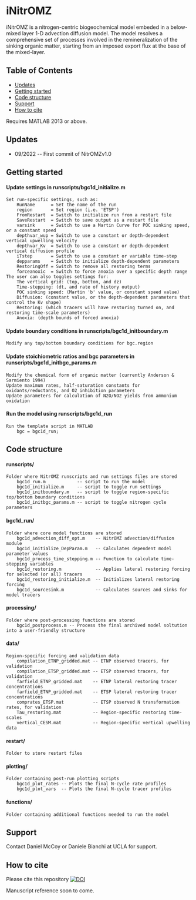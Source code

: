 # iNitrOMZ
iNitrOMZ is a nitrogen-centric biogeochemical model embeded in a below-mixed layer 1-D advection diffusion model. The model resolves a comprehensive set of processes involved in the remineralization of the sinking organic matter, starting from an imposed export flux at the base of the mixed-layer.
    
## Table of Contents

- [Updates](#updates)
- [Getting started](#getting-started)
- [Code structure](#code-structure)
- [Support](#support)
- [How to cite](#how-to-cite)

Requires MATLAB 2013 or above.

## Updates
* 09/2022 -- First commit of NitrOMZv1.0 

## Getting started
#### Update settings in runscripts/bgc1d_initialize.m
	Set run-specific settings, such as:
		RunName      = Set the name of the run
		region       = Set region (i.e. 'ETSP')
		FromRestart  = Switch to initialize run from a restart file
		SaveRestart  = Switch to save output as a restart file
		varsink      = Switch to use a Martin Curve for POC sinking speed, or a constant speed
		depthvar_wup = Switch to use a constant or depth-dependent vertical upwelling velocity
		depthvar_Kv  = Switch to use a constant or depth-dependent vertical diffusion profile
		iTstep       = Switch to use a constant or variable time-step
		depparams    = Switch to initialize depth-dependent parameters
		RestoringOff = Switch to remove all restoring terms
		forceanoxic  = Switch to force anoxia over a specific depth range
	The user can also toggles settings for:
		The vertical grid: (top, bottom, and dz)
		Time-stepping: (dt, and rate of history output)
		POC sinking speed: (Martin 'b' value, or constant speed value)
		Diffusion: (constant value, or the depth-dependent parameters that control the Kv shape)
		Restoring: (which tracers will have restoring turned on, and restoring time-scale parameters)
		Anoxia: (depth bounds of forced anoxia)
#### Update boundary conditions in runscripts/bgc1d_initboundary.m
	Modify any top/bottom boundary conditions for bgc.region 
#### Update stoichiometric ratios and bgc parameters in runscripts/bgc1d_initbgc_params.m
	Modify the chemical form of organic matter (currently Anderson & Sarmiento 1994)
	Update maximum rates, half-saturation constants for oxidants/reductants, and O2 inhibition parameters
	Update parameters for calculation of N2O/NO2 yields from ammonium oxidation 
#### Run the model using runscripts/bgc1d_run
    Run the template script in MATLAB
		bgc = bgc1d_run;

## Code structure 
#### runscripts/  
	Folder where NitrOMZ runscripts and run settings files are stored
		bgc1d_run.m            -- script to run the model
		bgc1d_initialize.m     -- script to toggle run settings
		bgc1d_initboundary.m   -- script to toggle region-specific top/bottom boundary conditions
		bgc1d_initbgc_params.m -- script to toggle nitrogen cycle parameters
                   
#### bgc1d_run/  
	Folder where core model functions are stored
		bgc1d_advection_diff_opt.m    -- NitrOMZ advection/diffusion module
		bgc1d_initialize_DepParam.m   -- Calculates dependent model parameter values
		bgc1d_process_time_stepping.m -- Function to calculate time-stepping variables
		bgc1d_restoring.m             -- Applies lateral restoring forcing for selected (or all) tracers
		bgc1d_restoring_initialize.m  -- Initializes lateral restoring forcing
		bgc1d_sourcesink.m            -- Calculates sources and sinks for model tracers

#### processing/ 
	Folder where post-processing functions are stored
		bgc1d_postprocess.m -- Process the final archived model soltution into a user-friendly structure
        
#### data/
	Region-specific forcing and validation data
		compilation_ETNP_gridded.mat -- ETNP observed tracers, for validation 
		compilation_ETSP_gridded.mat -- ETSP observed tracers, for validation
		farfield_ETNP_gridded.mat    -- ETNP lateral restoring tracer concentrations 
		farfield_ETNP_gridded.mat    -- ETSP lateral restoring tracer concentrations
		comprates_ETSP.mat           -- ETSP observed N transformation rates, for validation
		Tau_restoring.mat            -- Region-specific restoring time-scales
		vertical_CESM.mat            -- Region-specific vertical upwelling data

#### restart/
	Folder to store restart files

#### plotting/
	Folder containing post-run plotting scripts
		bgc1d_plot_rates -- Plots the final N-cycle rate profiles
		bgc1d_plot_vars  -- Plots the final N-cycle tracer profiles
      
#### functions/
	Folder containing additional functions needed to run the model

## Support
Contact Daniel McCoy or Daniele Bianchi at UCLA for support. 

## How to cite 
Please cite this repository [![DOI](https://zenodo.org/badge/236965059.svg)](https://zenodo.org/badge/latestdoi/236965059)

Manuscript reference soon to come.
